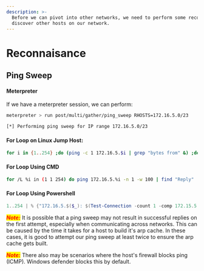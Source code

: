 ```yaml
---
description: >-
  Before we can pivot into other networks, we need to perform some recon and
  discover other hosts on our network.
---
```


# Reconnaisance

## Ping Sweep

#### Meterpreter

If we have a meterpreter session, we can perform:

```bash
meterpreter > run post/multi/gather/ping_sweep RHOSTS=172.16.5.0/23

[*] Performing ping sweep for IP range 172.16.5.0/23
```

#### For Loop on Linux Jump Host:

```bash
for i in {1..254} ;do (ping -c 1 172.16.5.$i | grep "bytes from" &) ;done
```

#### For Loop Using CMD

```bash
for /L %i in (1 1 254) do ping 172.16.5.%i -n 1 -w 100 | find "Reply"
```

#### For Loop Using Powershell

```powershell
1..254 | % {"172.16.5.$($_): $(Test-Connection -count 1 -comp 172.15.5.$($_) -quiet)"}
```

_<mark style="color:red;">**Note:**</mark>_ It is possible that a ping sweep may not result in successful replies on the first attempt, especially when communicating across networks. This can be caused by the time it takes for a host to build it's arp cache. In these cases, it is good to attempt our ping sweep at least twice to ensure the arp cache gets built.

_<mark style="color:red;">**Note:**</mark>_ There also may be scenarios where the host's firewall blocks ping (ICMP). Windows defender blocks this by default.
